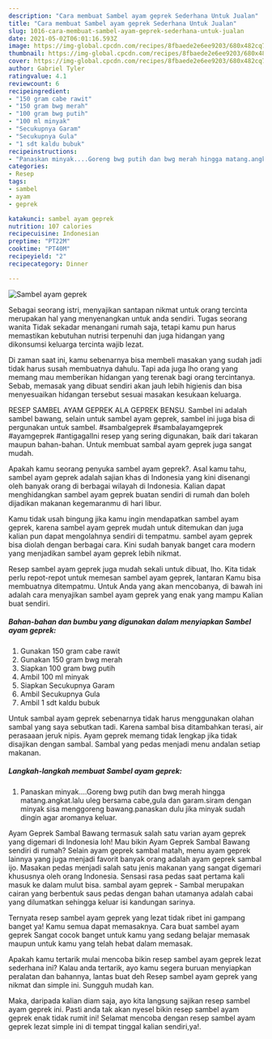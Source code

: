 ```yaml
---
description: "Cara membuat Sambel ayam geprek Sederhana Untuk Jualan"
title: "Cara membuat Sambel ayam geprek Sederhana Untuk Jualan"
slug: 1016-cara-membuat-sambel-ayam-geprek-sederhana-untuk-jualan
date: 2021-05-02T06:01:16.593Z
image: https://img-global.cpcdn.com/recipes/8fbaede2e6ee9203/680x482cq70/sambel-ayam-geprek-foto-resep-utama.jpg
thumbnail: https://img-global.cpcdn.com/recipes/8fbaede2e6ee9203/680x482cq70/sambel-ayam-geprek-foto-resep-utama.jpg
cover: https://img-global.cpcdn.com/recipes/8fbaede2e6ee9203/680x482cq70/sambel-ayam-geprek-foto-resep-utama.jpg
author: Gabriel Tyler
ratingvalue: 4.1
reviewcount: 6
recipeingredient:
- "150 gram cabe rawit"
- "150 gram bwg merah"
- "100 gram bwg putih"
- "100 ml minyak"
- "Secukupnya Garam"
- "Secukupnya Gula"
- "1 sdt kaldu bubuk"
recipeinstructions:
- "Panaskan minyak....Goreng bwg putih dan bwg merah hingga matang.angkat.lalu uleg bersama cabe,gula dan garam.siram dengan minyak sisa menggoreng bawang.panaskan dulu jika minyak sudah dingin agar aromanya keluar."
categories:
- Resep
tags:
- sambel
- ayam
- geprek

katakunci: sambel ayam geprek 
nutrition: 107 calories
recipecuisine: Indonesian
preptime: "PT22M"
cooktime: "PT40M"
recipeyield: "2"
recipecategory: Dinner

---
```



![Sambel ayam geprek](https://img-global.cpcdn.com/recipes/8fbaede2e6ee9203/680x482cq70/sambel-ayam-geprek-foto-resep-utama.jpg)

Sebagai seorang istri, menyajikan santapan nikmat untuk orang tercinta merupakan hal yang menyenangkan untuk anda sendiri. Tugas seorang  wanita Tidak sekadar menangani rumah saja, tetapi kamu pun harus memastikan kebutuhan nutrisi terpenuhi dan juga hidangan yang dikonsumsi keluarga tercinta wajib lezat.

Di zaman  saat ini, kamu sebenarnya bisa membeli masakan yang sudah jadi tidak harus susah membuatnya dahulu. Tapi ada juga lho orang yang memang mau memberikan hidangan yang terenak bagi orang tercintanya. Sebab, memasak yang dibuat sendiri akan jauh lebih higienis dan bisa menyesuaikan hidangan tersebut sesuai masakan kesukaan keluarga. 

RESEP SAMBEL AYAM GEPREK ALA GEPREK BENSU. Sambel ini adalah sambel bawang, selain untuk sambel ayam geprek, sambel ini juga bisa di pergunakan untuk sambel. #sambalgeprek #sambalayamgeprek #ayamgeprek #antigagalIni resep yang sering digunakan, baik dari takaran maupun bahan-bahan. Untuk membuat sambal ayam geprek juga sangat mudah.

Apakah kamu seorang penyuka sambel ayam geprek?. Asal kamu tahu, sambel ayam geprek adalah sajian khas di Indonesia yang kini disenangi oleh banyak orang di berbagai wilayah di Indonesia. Kalian dapat menghidangkan sambel ayam geprek buatan sendiri di rumah dan boleh dijadikan makanan kegemaranmu di hari libur.

Kamu tidak usah bingung jika kamu ingin mendapatkan sambel ayam geprek, karena sambel ayam geprek mudah untuk ditemukan dan juga kalian pun dapat mengolahnya sendiri di tempatmu. sambel ayam geprek bisa diolah dengan berbagai cara. Kini sudah banyak banget cara modern yang menjadikan sambel ayam geprek lebih nikmat.

Resep sambel ayam geprek juga mudah sekali untuk dibuat, lho. Kita tidak perlu repot-repot untuk memesan sambel ayam geprek, lantaran Kamu bisa membuatnya ditempatmu. Untuk Anda yang akan mencobanya, di bawah ini adalah cara menyajikan sambel ayam geprek yang enak yang mampu Kalian buat sendiri.

<!--inarticleads1-->

##### Bahan-bahan dan bumbu yang digunakan dalam menyiapkan Sambel ayam geprek:

1. Gunakan 150 gram cabe rawit
1. Gunakan 150 gram bwg merah
1. Siapkan 100 gram bwg putih
1. Ambil 100 ml minyak
1. Siapkan Secukupnya Garam
1. Ambil Secukupnya Gula
1. Ambil 1 sdt kaldu bubuk


Untuk sambal ayam geprek sebenarnya tidak harus menggunakan olahan sambal yang saya sebutkan tadi. Karena sambal bisa ditambahkan terasi, air perasaaan jeruk nipis. Ayam geprek memang tidak lengkap jika tidak disajikan dengan sambal. Sambal yang pedas menjadi menu andalan setiap makanan. 

<!--inarticleads2-->

##### Langkah-langkah membuat Sambel ayam geprek:

1. Panaskan minyak....Goreng bwg putih dan bwg merah hingga matang.angkat.lalu uleg bersama cabe,gula dan garam.siram dengan minyak sisa menggoreng bawang.panaskan dulu jika minyak sudah dingin agar aromanya keluar.


Ayam Geprek Sambal Bawang termasuk salah satu varian ayam geprek yang digemari di Indonesia loh! Mau bikin Ayam Geprek Sambal Bawang sendiri di rumah? Selain ayam geprek sambal matah, menu ayam geprek lainnya yang juga menjadi favorit banyak orang adalah ayam geprek sambal ijo. Masakan pedas menjadi salah satu jenis makanan yang sangat digemari khususnya oleh orang Indonesia. Sensasi rasa pedas saat pertama kali masuk ke dalam mulut bisa. sambal ayam geprek - Sambal merupakan cairan yang berbentuk saus pedas dengan bahan utamanya adalah cabai yang dilumatkan sehingga keluar isi kandungan sarinya. 

Ternyata resep sambel ayam geprek yang lezat tidak ribet ini gampang banget ya! Kamu semua dapat memasaknya. Cara buat sambel ayam geprek Sangat cocok banget untuk kamu yang sedang belajar memasak maupun untuk kamu yang telah hebat dalam memasak.

Apakah kamu tertarik mulai mencoba bikin resep sambel ayam geprek lezat sederhana ini? Kalau anda tertarik, ayo kamu segera buruan menyiapkan peralatan dan bahannya, lantas buat deh Resep sambel ayam geprek yang nikmat dan simple ini. Sungguh mudah kan. 

Maka, daripada kalian diam saja, ayo kita langsung sajikan resep sambel ayam geprek ini. Pasti anda tak akan nyesel bikin resep sambel ayam geprek enak tidak rumit ini! Selamat mencoba dengan resep sambel ayam geprek lezat simple ini di tempat tinggal kalian sendiri,ya!.

